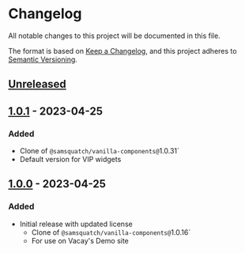# Changelog

All notable changes to this project will be documented in this file.

The format is based on [Keep a Changelog](https://keepachangelog.com/en/1.0.0/),
and this project adheres to [Semantic Versioning](https://semver.org/spec/v2.0.0.html).

## [Unreleased]

## [1.0.1] - 2023-04-25

### Added

- Clone of `@samsquatch/vanilla-components@`1.0.31`
- Default version for VIP widgets

## [1.0.0] - 2023-04-25

### Added

- Initial release with updated license
  - Clone of `@samsquatch/vanilla-components@`1.0.16`
  - For use on Vacay's Demo site

[unreleased]: https://github.com/saasquatch/program-tools/compare/vip-vanilla-components@1.0.1...HEAD
[1.0.1]: https://github.com/saasquatch/program-tools/releases/tag/%40saasquatch%2Fvip-vanilla-components%401.0.1
[1.0.0]: https://github.com/saasquatch/program-tools/releases/tag/%40saasquatch%2Fvip-vanilla-components%401.0.0
